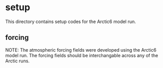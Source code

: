 # setup

This directory contains setup codes for the Arctic6 model run.

## forcing

NOTE: The atmospheric forcing fields were developed using the Arctic6
model run.  The forcing fields should be interchangable across any of the
Arctic runs.  
